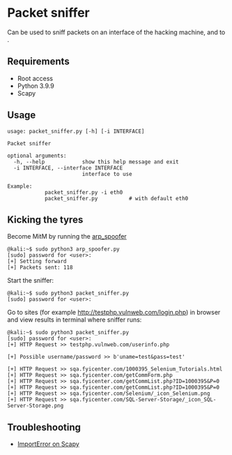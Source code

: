 # Packet sniffer

Can be used to sniff packets on an interface of the hacking machine, and to .

## Requirements

* Root access
* Python 3.9.9
* Scapy

## Usage

```shell
usage: packet_sniffer.py [-h] [-i INTERFACE]

Packet sniffer

optional arguments:
  -h, --help            show this help message and exit
  -i INTERFACE, --interface INTERFACE
                        interface to use

Example: 
            packet_sniffer.py -i eth0
            packet_sniffer.py          # with default eth0
```
## Kicking the tyres

Become MitM by running the [arp_spoofer](/arp_spoofer)

```shell
@kali:~$ sudo python3 arp_spoofer.py
[sudo] password for <user>: 
[+] Setting forward
[+] Packets sent: 118
```

Start the sniffer:

```shell
@kali:~$ sudo python3 packet_sniffer.py
[sudo] password for <user>: 

```

Go to sites (for example http://testphp.vulnweb.com/login.php) in browser and view results in terminal where sniffer runs:

```shell
@kali:~$ sudo python3 packet_sniffer.py
[sudo] password for <user>: 
[+] HTTP Request >> testphp.vulnweb.com/userinfo.php

[+] Possible username/password >> b'uname=test&pass=test'

[+] HTTP Request >> sqa.fyicenter.com/1000395_Selenium_Tutorials.html
[+] HTTP Request >> sqa.fyicenter.com/getCommForm.php
[+] HTTP Request >> sqa.fyicenter.com/getCommList.php?ID=1000395&P=0
[+] HTTP Request >> sqa.fyicenter.com/getCommList.php?ID=1000395&P=0
[+] HTTP Request >> sqa.fyicenter.com/Selenium/_icon_Selenium.png
[+] HTTP Request >> sqa.fyicenter.com/SQL-Server-Storage/_icon_SQL-Server-Storage.png
```

## Troubleshooting

* [ImportError on Scapy](https://github.com/tymyrddin/ymrir/wiki/scapy.md)